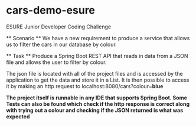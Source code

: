 # cars-demo-esure

ESURE Junior Developer Coding Challenge

** Scenario **
We have a new requirement to produce a service that allows us to filter the cars in our database by colour.

** Task **
Produce a Spring Boot REST API that reads in data from a JSON file and allows the user to filter by colour.

The json file is located with all of the project files and is accessed by the application to get the data and store it in a List. It is then possible to access it by making an http request to localhost:8080/cars?colour=<b>blue<b>
  
The project itself is runnable in any IDE that supports Spring Boot. Some Tests can also be found which check if the http response is correct along with trying out a colour and checking if the JSON returned is what was expected

